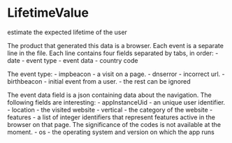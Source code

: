 # LifetimeValue
estimate the expected lifetime of the user

The product that generated this data is a browser.
Each event is a separate line in the file. Each line contains four fields separated by tabs, in order:
    - date
    - event type
    - event data
    - country code

The event type:
    - impbeacon - a visit on a page.
    - dnserror - incorrect url.
    - birthbeacon - initial event from a user.
    - the rest can be ignored

The event data field is a json containing data about the navigation. The following fields are interesting:
    - appInstanceUid - an unique user identifier.
    - location - the visited website
    - vertical - the category of the website
    - features - a list of integer identifiers that represent features active in the browser on that page. The significance of the codes is not available at the moment.
    - os - the operating system and version on which the app runs
